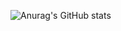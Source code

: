 ![Anurag's GitHub stats](https://github-readme-stats.vercel.app/api?username=aalperozmen&&show_icons=true&theme=gradient)
